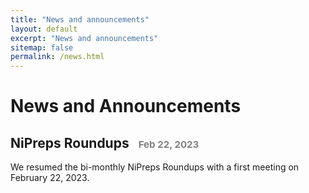 ```yaml
---
title: "News and announcements"
layout: default
excerpt: "News and announcements"
sitemap: false
permalink: /news.html
---
```


# News and Announcements


<h2> NiPreps Roundups <span style="color: grey; font-size: 72%; position: relative; right: -10px;"> Feb 22, 2023</span> </h2>
    
We resumed the bi-monthly NiPreps Roundups with a first meeting on February 22, 2023.


